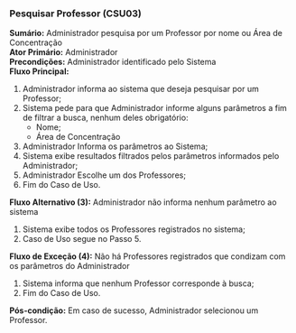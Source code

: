 ### Pesquisar Professor (CSU03) ###
**Sumário:** Administrador pesquisa por um Professor por nome ou Área de Concentração   
**Ator Primário:** Administrador  
**Precondições:** Administrador identificado pelo Sistema  
**Fluxo Principal:**
  1. Administrador informa ao sistema que deseja pesquisar por um Professor;  
  2. Sistema pede para que Administrador informe alguns parâmetros a fim de filtrar a busca, nenhum deles obrigatório:
     * Nome;  
     * Área de Concentração  
  3. Administrador Informa os parâmetros ao Sistema;  
  4. Sistema exibe resultados filtrados pelos parâmetros informados pelo Administrador;  
  5. Administrador Escolhe um dos Professores;  
  6. Fim do Caso de Uso.

**Fluxo Alternativo (3):** Administrador não informa nenhum parâmetro ao sistema  
  1. Sistema exibe todos os Professores registrados no sistema;  
  2. Caso de Uso segue no Passo 5.  

**Fluxo de Exceção (4):** Não há Professores registrados que condizam com os parâmetros do Administrador  
  1. Sistema informa que nenhum Professor corresponde à busca;  
  2. Fim do Caso de Uso.  

**Pós-condição:** Em caso de sucesso, Administrador selecionou um Professor.  